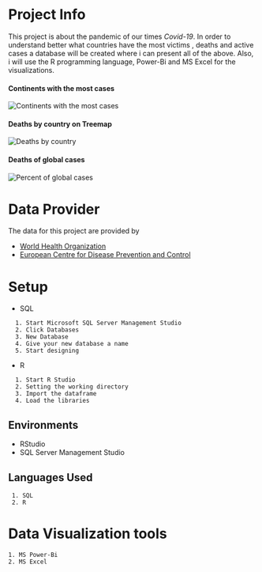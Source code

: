 # Project Info 
This project is about the pandemic of our times *Covid-19*. In order to understand better what countries have the most
victims , deaths and active cases a database will be created  where i can present all of the above.
Also, i will use the R programming language, Power-Bi and MS Excel for the visualizations.

#### Continents with the most cases
![Continents with the most cases](https://user-images.githubusercontent.com/47696240/97035369-e7887e00-156e-11eb-83da-3ca27bddc0b2.png)

#### Deaths by country on Treemap

![Deaths by country](https://user-images.githubusercontent.com/47696240/97035373-e8b9ab00-156e-11eb-9666-6bbecf0d9fb1.png)

#### Deaths of global cases

![Percent of global cases ](https://user-images.githubusercontent.com/47696240/97035374-e8b9ab00-156e-11eb-8d98-6b93a2cddc57.png)


 
# Data Provider
The data for this project are provided by 
* [World Health Organization](https://covid19.who.int/table)
* [European Centre for Disease Prevention and Control](https://www.ecdc.europa.eu/en/geographical-distribution-2019-ncov-cases) 

# Setup
   * SQL
```
  1. Start Microsoft SQL Server Management Studio
  2. Click Databases
  3. New Database 
  4. Give your new database a name 
  5. Start designing
```
   * R     
```
  1. Start R Studio 
  2. Setting the working directory
  3. Import the dataframe 
  4. Load the libraries
```
## Environments
* RStudio
* SQL Server Management Studio

## Languages Used
```
 1. SQL
 2. R    
```
# Data Visualization tools 
```
1. MS Power-Bi
2. MS Excel
```
